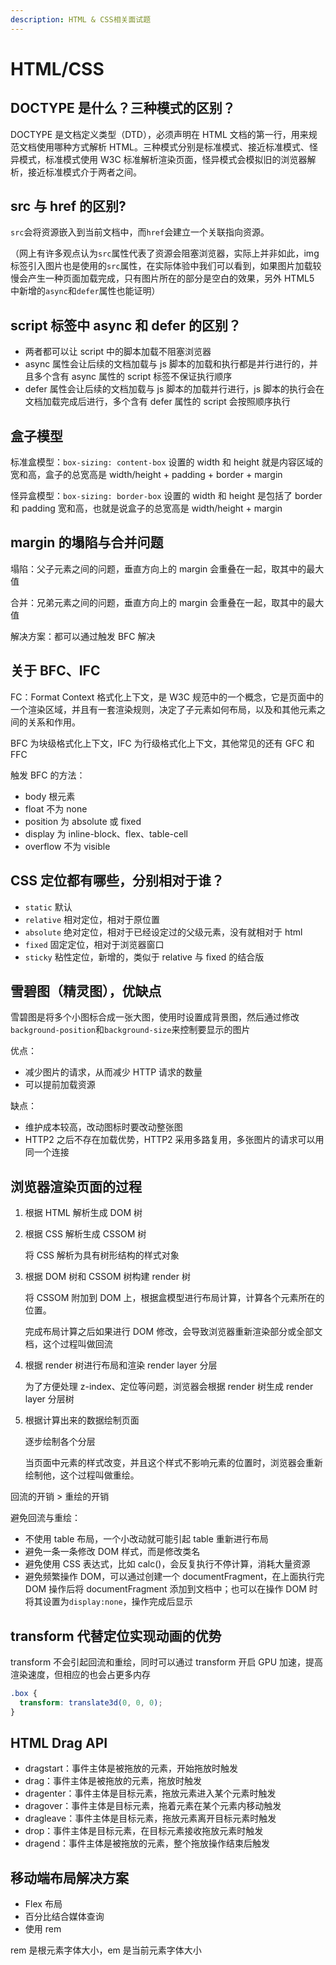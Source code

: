 ```yaml
---
description: HTML & CSS相关面试题
---
```


# HTML/CSS

## DOCTYPE 是什么？三种模式的区别？

DOCTYPE 是文档定义类型（DTD），必须声明在 HTML 文档的第一行，用来规范文档使用哪种方式解析 HTML。三种模式分别是标准模式、接近标准模式、怪异模式，标准模式使用 W3C 标准解析渲染页面，怪异模式会模拟旧的浏览器解析，接近标准模式介于两者之间。

## src 与 href 的区别?

`src`会将资源嵌入到当前文档中，而`href`会建立一个关联指向资源。

（网上有许多观点认为`src`属性代表了资源会阻塞浏览器，实际上并非如此，img 标签引入图片也是使用的`src`属性，在实际体验中我们可以看到，如果图片加载较慢会产生一种页面加载完成，只有图片所在的部分是空白的效果，另外 HTML5 中新增的`async`和`defer`属性也能证明）

## script 标签中 async 和 defer 的区别？

- 两者都可以让 script 中的脚本加载不阻塞浏览器
- async 属性会让后续的文档加载与 js 脚本的加载和执行都是并行进行的，并且多个含有 async 属性的 script 标签不保证执行顺序
- defer 属性会让后续的文档加载与 js 脚本的加载并行进行，js 脚本的执行会在文档加载完成后进行，多个含有 defer 属性的 script 会按照顺序执行

## 盒子模型

标准盒模型：`box-sizing: content-box` 设置的 width 和 height 就是内容区域的宽和高，盒子的总宽高是 width/height + padding + border + margin

怪异盒模型：`box-sizing: border-box` 设置的 width 和 height 是包括了 border 和 padding 宽和高，也就是说盒子的总宽高是 width/height + margin

## margin 的塌陷与合并问题

塌陷：父子元素之间的问题，垂直方向上的 margin 会重叠在一起，取其中的最大值

合并：兄弟元素之间的问题，垂直方向上的 margin 会重叠在一起，取其中的最大值

解决方案：都可以通过触发 BFC 解决

## 关于 BFC、IFC

FC：Format Context 格式化上下文，是 W3C 规范中的一个概念，它是页面中的一个渲染区域，并且有一套渲染规则，决定了子元素如何布局，以及和其他元素之间的关系和作用。

BFC 为块级格式化上下文，IFC 为行级格式化上下文，其他常见的还有 GFC 和 FFC

触发 BFC 的方法：

- body 根元素
- float 不为 none
- position 为 absolute 或 fixed
- display 为 inline-block、flex、table-cell
- overflow 不为 visible

## CSS 定位都有哪些，分别相对于谁？

- `static` 默认
- `relative` 相对定位，相对于原位置
- `absolute` 绝对定位，相对于已经设定过的父级元素，没有就相对于 html
- `fixed` 固定定位，相对于浏览器窗口
- `sticky` 粘性定位，新增的，类似于 relative 与 fixed 的结合版

## 雪碧图（精灵图），优缺点

雪碧图是将多个小图标合成一张大图，使用时设置成背景图，然后通过修改`background-position`和`background-size`来控制要显示的图片

优点：

- 减少图片的请求，从而减少 HTTP 请求的数量
- 可以提前加载资源

缺点：

- 维护成本较高，改动图标时要改动整张图
- HTTP2 之后不存在加载优势，HTTP2 采用多路复用，多张图片的请求可以用同一个连接

## 浏览器渲染页面的过程

1. 根据 HTML 解析生成 DOM 树

2. 根据 CSS 解析生成 CSSOM 树

   将 CSS 解析为具有树形结构的样式对象

3. 根据 DOM 树和 CSSOM 树构建 render 树

   将 CSSOM 附加到 DOM 上，根据盒模型进行布局计算，计算各个元素所在的位置。

   完成布局计算之后如果进行 DOM 修改，会导致浏览器重新渲染部分或全部文档，这个过程叫做回流

4. 根据 render 树进行布局和渲染 render layer 分层

   为了方便处理 z-index、定位等问题，浏览器会根据 render 树生成 render layer 分层树

5. 根据计算出来的数据绘制页面

   逐步绘制各个分层

   当页面中元素的样式改变，并且这个样式不影响元素的位置时，浏览器会重新绘制他，这个过程叫做重绘。

回流的开销 > 重绘的开销

避免回流与重绘：

- 不使用 table 布局，一个小改动就可能引起 table 重新进行布局
- 避免一条一条修改 DOM 样式，而是修改类名
- 避免使用 CSS 表达式，比如 calc()，会反复执行不停计算，消耗大量资源
- 避免频繁操作 DOM，可以通过创建一个 documentFragment，在上面执行完 DOM 操作后将 documentFragment 添加到文档中；也可以在操作 DOM 时将其设置为`display:none`，操作完成后显示

## transform 代替定位实现动画的优势

transform 不会引起回流和重绘，同时可以通过 transform 开启 GPU 加速，提高渲染速度，但相应的也会占更多内存

```css
.box {
  transform: translate3d(0, 0, 0);
}
```

## HTML Drag API

- dragstart：事件主体是被拖放的元素，开始拖放时触发
- drag：事件主体是被拖放的元素，拖放时触发
- dragenter：事件主体是目标元素，拖放元素进入某个元素时触发
- dragover：事件主体是目标元素，拖着元素在某个元素内移动触发
- dragleave：事件主体是目标元素，拖放元素离开目标元素时触发
- drop：事件主体是目标元素，在目标元素接收拖放元素时触发
- dragend：事件主体是被拖放的元素，整个拖放操作结束后触发

## 移动端布局解决方案

- Flex 布局
- 百分比结合媒体查询
- 使用 rem

rem 是根元素字体大小，em 是当前元素字体大小
